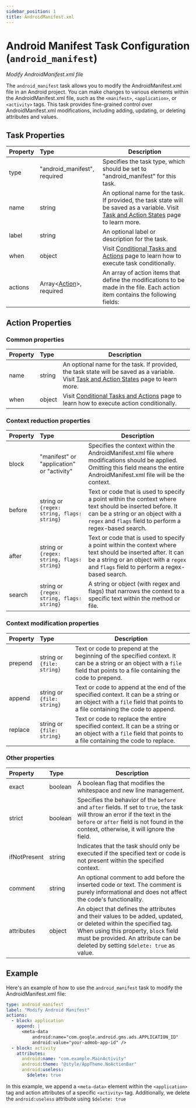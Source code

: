 ```yaml
---
sidebar_position: 1
title: AndroidManifest.xml
---
```

# Android Manifest Task Configuration (`android_manifest`)
_Modify AndroidManifest.xml file_

The `android_manifest` task allows you to modify the AndroidManifest.xml file in an Android project. You can make changes to various elements within the AndroidManifest.xml file, such as the `<manifest>`, `<application>`, or `<activity>` tags. This task provides fine-grained control over AndroidManifest.xml modifications, including adding, updating, or deleting attributes and values.

## Task Properties

| Property | Type                                            | Description                                                                                                                                                  |
|:---------|:------------------------------------------------|--------------------------------------------------------------------------------------------------------------------------------------------------------------|
| type     | "android_manifest", required                    | Specifies the task type, which should be set to "android_manifest" for this task.                                                                            |
| name     | string                                          | An optional name for the task. If provided, the task state will be saved as a variable. Visit [Task and Action States](../../states) page to learn more. |
| label    | string                                          | An optional label or description for the task.                                                                                                               |
| when     | object                                          | Visit [Conditional Tasks and Actions](../../when) page to learn how to execute task conditionally.                                                       |
| actions  | Array\<[Action](#action-properties)\>, required | An array of action items that define the modifications to be made in the file. Each action item contains the following fields:                               |

## Action Properties

### Common properties

| Property   | Type                                       | Description                                                                                                                                                                                             |
|:-----------|:-------------------------------------------|---------------------------------------------------------------------------------------------------------------------------------------------------------------------------------------------------------|
| name       | string                                     | An optional name for the task. If provided, the task state will be saved as a variable. Visit [Task and Action States](../../states) page to learn more.                                            |
| when       | object                                     | Visit [Conditional Tasks and Actions](../../when)  page to learn how to execute action conditionally.                                                                                               |

### Context reduction properties

| Property   | Type                                        | Description                                                                                                                                                                                             |
|:-----------|:--------------------------------------------|---------------------------------------------------------------------------------------------------------------------------------------------------------------------------------------------------------|
| block      | "manifest" or "application" or "activity"   | Specifies the context within the AndroidManifest.xml file where modifications should be applied. Omitting this field means the entire AndroidManifest.xml file will be the context.                     |
| before     | string or `{regex: string, flags: string}`  | Text or code that is used to specify a point within the context where text should be inserted before. It can be a string or an object with a `regex` and `flags` field to perform a regex-based search. |
| after      | string or `{regex: string, flags: string}`  | Text or code that is used to specify a point within the context where text should be inserted after. It can be a string or an object with a `regex` and `flags` field to perform a regex-based search.  |
| search     | string or `{regex: string, flags: string}`  | A string or object (with regex and flags) that narrows the context to a specific text within the method or file.                                                                                        |

### Context modification properties

| Property  | Type                       | Description                                                                                                                                                                  |
|:----------|:---------------------------|------------------------------------------------------------------------------------------------------------------------------------------------------------------------------|
| prepend   | string or `{file: string}` | Text or code to prepend at the beginning of the specified context. It can be a string or an object with a `file` field that points to a file containing the code to prepend. |
| append    | string or `{file: string}` | Text or code to append at the end of the specified context. It can be a string or an object with a `file` field that points to a file containing the code to append.         |
| replace   | string or `{file: string}` | Text or code to replace the entire specified context. It can be a string or an object with a `file` field that points to a file containing the code to replace.              |

### Other properties

| Property       | Type    | Description                                                                                                                                                                                                                                   |
|:---------------|:--------|-----------------------------------------------------------------------------------------------------------------------------------------------------------------------------------------------------------------------------------------------|
| exact          | boolean | A boolean flag that modifies the whitespace and new line management.                                                                                                                                                                          |
| strict         | boolean | Specifies the behavior of the `before` and `after` fields. If set to `true`, the task will throw an error if the text in the `before` or `after` field is not found in the context, otherwise, it will ignore the field.                      |
| ifNotPresent   | string  | Indicates that the task should only be executed if the specified text or code is not present within the specified context.                                                                                                                    |
| comment        | string  | An optional comment to add before the inserted code or text. The comment is purely informational and does not affect the code's functionality.                                                                                                |
| attributes     | object  | An object that defines the attributes and their values to be added, updated, or deleted within the specified tag. When using this property, `block` field must be provided. An attribute can be deleted by setting `$delete: true` as value.  |

## Example

Here's an example of how to use the `android_manifest` task to modify the AndroidManifest.xml file:
```yaml
type: android_manifest
label: "Modify Android Manifest"
actions:
  - block: application
    append: |
      <meta-data
          android:name="com.google.android.gms.ads.APPLICATION_ID"
          android:value="your-admob-app-id" />
  - block: activity
    attributes:
      android:name: "com.example.MainActivity"
      android:theme: "@style/AppTheme.NoActionBar"
      android:useless:
        $delete: true
```

In this example, we append a `<meta-data>` element within the `<application>` tag and action attributes of a specific `<activity>` tag. Additionally, we delete the `android:useless` attribute using `$delete: true`
